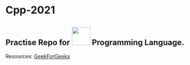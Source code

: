 # Cpp-2021 


## Practise Repo for <img height="50" src="https://raw.githubusercontent.com/isocpp/logos/master/cpp_logo.png"> Programming Language.

Resources: [GeekForGeeks](https://www.geeksforgeeks.org)
